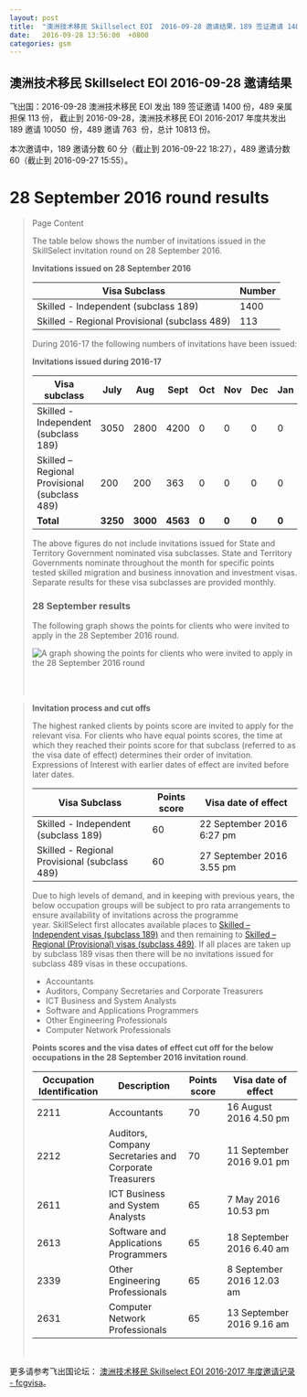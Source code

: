 ```yaml
---
layout: post
title:  "澳洲技术移民 Skillselect EOI  2016-09-28 邀请结果，189 签证邀请 1400 份，489 亲属担保 113 份"
date:   2016-09-28 13:56:00  +0800
categories: gsm
---
```


## 澳洲技术移民 Skillselect EOI  2016-09-28 邀请结果

飞出国：2016-09-28 澳洲技术移民 EOI 发出 189 签证邀请 1400 份，489 亲属担保 113 份，
截止到 2016-09-28，澳洲技术移民 EOI 2016-2017 年度共发出 189 邀请 10050  份，489 邀请 763  份，总计 10813 份。

本次邀请中，189 邀请分数 60 分（截止到 2016-09-22 18:27），489 邀请分数 60（截止到 2016-09-27 15:55）。

# 28 September 2016 round results
> <!--Page content-->
> Page Content
> 
> ​​​​​​​​​​The table below shows the number of invitations issued in the SkillSelect invitation round on&nbsp;28 September 2016.
> 
> **Invitations issued&nbsp;on&nbsp;28 September 2016**
> 
> | Visa Subclass | Number |
> | --- | --- |
> | Skilled - Independent (subclass 189) | 1400 |
> | Skilled - Regional Provisional (subclass 489) | 113&nbsp; |
> 
> During 2016-17 the following numbers of invitations have been issued:
> 
> **Invitations issued&nbsp;during 2016-17**
> 
> | Visa subclass | July | Aug | Sept | Oct | Nov | Dec | Jan | Feb | Mar | Apr | May | June | Total |
> | --- | --- | --- | --- | --- | --- | --- | --- | --- | --- | --- | --- | --- | --- |
> | Skilled - Independent (subclass 189) | 3050 | 2800 | 4200 | 0 | 0 | 0 | 0 | 0 | 0 | 0 | 0 | 0 | 10050&nbsp; |
> | Skilled – Regional Provisional (subclass 489) | 200 | 200 | 363 | 0 | 0 | 0 | 0 | 0 | 0 | 0 | 0 | 0 | 763&nbsp; |
> | **Total** | **3250** | **3000** | **4563** | **0** | **0** | **0** | **0** | **0** | | **0** | **0** | **0** | **10813** |
> 
> The above figures do not include invitations issued for State and Territory Government nominated visa subclasses. State and Territory Governments nominate throughout the month for specific points tested skilled migration and business innovation and investment visas. Separate results for these visa subclasses are provided monthly.
> 
> ### 28&nbsp;September results
> 
> The following graph shows the points for clients who were invited to apply in the&nbsp;28 September 2016&nbsp;round.
> 
> ![A graph showing the points for clients who were invited to apply in the 28 September 2016 round](http://www.border.gov.au/WorkinginAustralia/PublishingImages/28092016.jpg)&nbsp;
> 
>  ​ 
> 
> **Invitation process and cut offs**
> 
> The highest ranked clients by points score are invited to apply for the relevant visa. For clients who have equal points scores, the time at which they reached their points score for that subclass (referred to as the visa date of effect) determines their order of invitation. Expressions of Interest with earlier dates of effect are invited before later dates.
> 
> | Visa Subclass | Points score | Visa date of effect |
> | --- | --- | --- |
> | Skilled - Independent (subclass 189) | 60 | 22 September 2016 6:27 pm |
> | Skilled - Regional Provisional (subclass 489) | 60 | 27 September&nbsp;2016 3.55 pm |
> 
> Due to high levels of demand, and in keeping with previous years, the below occupation groups will be subject to pro rata arrangements to ensure availability of invitations across the programme year.&nbsp;SkillSelect first allocates available places to  [Skilled – Independent visas (subclass 189)](/Trav/Visa-1/189-) and then remaining to  [Skilled – Regional (Provisional) visas (subclass 489)](/Trav/Visa-1/489-). If all places are taken up by subclass 189 visas then there will be no invitations issued for subclass 489 visas in these occupations.
> 
> - Accountants
> - Auditors, Company Secretaries and Corporate Treasurers
> - ICT Business and System Analysts 
> - Software and Applications Programmers
> - Other Engineering Professionals
> - Computer Network Professionals 
> 
> **Points scores and the visa dates of effect cut off for the below occupations in the&nbsp;28 September&nbsp;2016 invitation round**.
> 
> | Occupation Identification | Description | Points score | Visa date of effect |
> | --- | --- | --- | --- |
> | 2211 | Accountants | 70 | 16&nbsp;August 2016 4.50 pm |
> | 2212 | Auditors, Company Secretaries and Corporate Treasurers | 70 | 11&nbsp;September 2016 9.01 pm |
> | 2611 | ICT Business and ​System Analysts | 65 | 7&nbsp;May 2016 10.53 pm |
> | 2613 | Software and Applications Programmers | 65 | 18&nbsp;September 2016 6.40 am |
> | 2339 | Other Engineering Professionals | 65 | 8&nbsp;September 2016 12.03 am |
> | 2631 | Computer Network Professionals | 65 | 13&nbsp;September 2016 9.16 am |
> 
> ​

更多请参考飞出国论坛： [澳洲技术移民 Skillselect EOI 2016-2017 年度邀请记录 - fcgvisa](http://bbs.fcgvisa.com/t/skillselect-eoi-2016-2017/17031)。